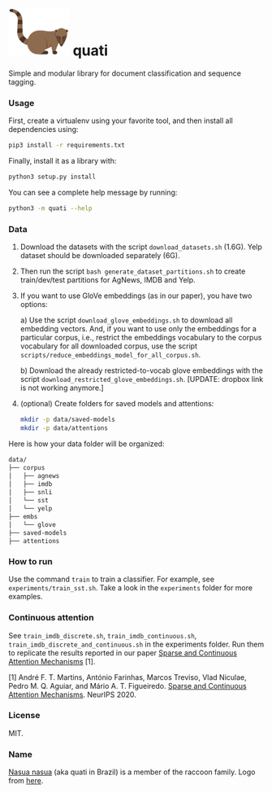 # ![quati](quati-logo.png) quati
Simple and modular library for document classification and sequence tagging.

### Usage

First, create a virtualenv using your favorite tool, and then install all dependencies using:

```bash
pip3 install -r requirements.txt
```

Finally, install it as a library with:
```bash
python3 setup.py install
```

You can see a complete help message by running:
```bash
python3 -m quati --help
```

### Data

1. Download the datasets with the script `download_datasets.sh` (1.6G). 
Yelp dataset should be downloaded separately (6G).

2. Then run the script `bash generate_dataset_partitions.sh` to create train/dev/test partitions for AgNews, IMDB and Yelp.

3. If you want to use GloVe embeddings (as in our paper), you have two options:

    a) Use the script `download_glove_embeddings.sh` to download all embedding vectors. 
And, if you want to use only the embeddings for a particular corpus, i.e.,
restrict the embeddings vocabulary to the corpus vocabulary for all downloaded corpus,
use the script `scripts/reduce_embeddings_model_for_all_corpus.sh`. 

    b) Download the already restricted-to-vocab glove embeddings with the script `download_restricted_glove_embeddings.sh`.
    [UPDATE: dropbox link is not working anymore.]

4. (optional) Create folders for saved models and attentions:
    ```sh
    mkdir -p data/saved-models
    mkdir -p data/attentions
    ```

Here is how your data folder will be organized:
```
data/
├── corpus
│   ├── agnews
│   ├── imdb
│   ├── snli
│   └── sst
│   └── yelp
├── embs
│   └── glove
├── saved-models
├── attentions
```


### How to run

Use the command `train` to train a classifier. For example, see `experiments/train_sst.sh`.
Take a look in the `experiments` folder for more examples.


### Continuous attention

See `train_imdb_discrete.sh`, `train_imdb_continuous.sh`, `train_imdb_discrete_and_continuous.sh` in the experiments folder.
Run them to replicate the results reported in our paper [Sparse and Continuous Attention Mechanisms](https://arxiv.org/abs/2006.07214) [1].

[1] André F. T. Martins, António Farinhas, Marcos Treviso, Vlad Niculae, Pedro M. Q. Aguiar, and Mário A. T. Figueiredo. [Sparse and Continuous Attention Mechanisms](https://arxiv.org/abs/2006.07214). NeurIPS 2020.


### License

MIT.


### Name
[Nasua nasua](https://en.wikipedia.org/wiki/South_American_coati) (aka quati in Brazil) is a member of the raccoon family.
Logo from [here](https://www.vectorstock.com/royalty-free-vector/flat-style-of-nasua-vector-13611463).

